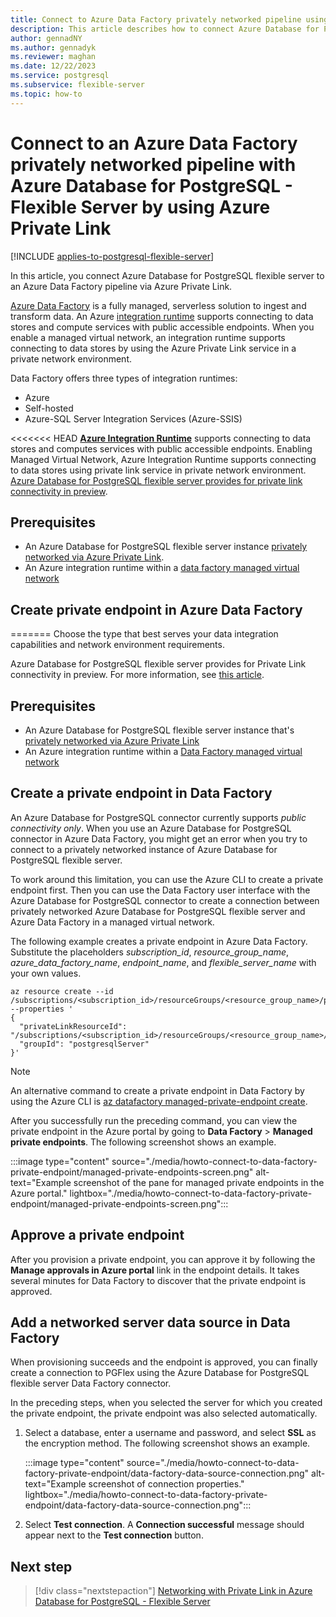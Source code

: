 ```yaml
---
title: Connect to Azure Data Factory privately networked pipeline using Azure Private Link
description: This article describes how to connect Azure Database for PostgreSQL - Flexible Server to an Azure-hosted Data Factory pipeline via Private Link.
author: gennadNY
ms.author: gennadyk
ms.reviewer: maghan
ms.date: 12/22/2023
ms.service: postgresql
ms.subservice: flexible-server
ms.topic: how-to
---
```


# Connect to an Azure Data Factory privately networked pipeline with Azure Database for PostgreSQL - Flexible Server by using Azure Private Link

[!INCLUDE [applies-to-postgresql-flexible-server](../includes/applies-to-postgresql-flexible-server.md)]

In this article, you connect Azure Database for PostgreSQL flexible server to an Azure Data Factory pipeline via Azure Private Link.

[Azure Data Factory](../../data-factory/introduction.md) is a fully managed, serverless solution to ingest and transform data. An Azure [integration runtime](../../data-factory/concepts-integration-runtime.md#azure-integration-runtime) supports connecting to data stores and compute services with public accessible endpoints. When you enable a managed virtual network, an integration runtime supports connecting to data stores by using the Azure Private Link service in a private network environment.

Data Factory offers three types of integration runtimes:

- Azure
- Self-hosted
- Azure-SQL Server Integration Services (Azure-SSIS)

<<<<<<< HEAD
**[Azure Integration Runtime](../../data-factory/concepts-integration-runtime.md#azure-integration-runtime)** supports connecting to data stores and computes services with public accessible endpoints. Enabling Managed Virtual Network, Azure Integration Runtime supports connecting to data stores using private link service in private network environment. [Azure Database for PostgreSQL flexible server provides for private link connectivity in preview](../flexible-server/concepts-networking-private-link.md). 

## Prerequisites

- An Azure Database for PostgreSQL flexible server instance [privately networked via Azure Private Link](../flexible-server/concepts-networking-private-link.md).
- An Azure integration runtime within a [data factory managed virtual network](../../data-factory/data-factory-private-link.md)


## Create private endpoint in Azure Data Factory
=======
Choose the type that best serves your data integration capabilities and network environment requirements.

Azure Database for PostgreSQL flexible server provides for Private Link connectivity in preview. For more information, see [this article](../flexible-server/concepts-networking-private-link.md).

## Prerequisites

- An Azure Database for PostgreSQL flexible server instance that's [privately networked via Azure Private Link](../flexible-server/concepts-networking-private-link.md)
- An Azure integration runtime within a [Data Factory managed virtual network](../../data-factory/data-factory-private-link.md)

## Create a private endpoint in Data Factory

An Azure Database for PostgreSQL connector currently supports *public connectivity only*. When you use an Azure Database for PostgreSQL connector in Azure Data Factory, you might get an error when you try to connect to a privately networked instance of Azure Database for PostgreSQL flexible server.

To work around this limitation, you can use the Azure CLI to create a private endpoint first. Then you can use the Data Factory user interface with the Azure Database for PostgreSQL connector to create a connection between privately networked Azure Database for PostgreSQL flexible server and Azure Data Factory in a managed virtual network.  

The following example creates a private endpoint in Azure Data Factory. Substitute the placeholders *subscription_id*, *resource_group_name*, *azure_data_factory_name*, *endpoint_name*, and *flexible_server_name* with your own values.

```azurecli
az resource create --id /subscriptions/<subscription_id>/resourceGroups/<resource_group_name>/providers/Microsoft.DataFactory/factories/<azure_data_factory_name>/managedVirtualNetworks/default/managedPrivateEndpoints/<endpoint_name> --properties '
{
  "privateLinkResourceId": "/subscriptions/<subscription_id>/resourceGroups/<resource_group_name>/providers/Microsoft.DBforPostgreSQL/flexibleServers/<flexible_server_name>",
  "groupId": "postgresqlServer"
}'
```
> [!NOTE]  
> An alternative command to create a private endpoint in Data Factory by using the Azure CLI is [az datafactory managed-private-endpoint create](/cli/azure/datafactory/managed-private-endpoint).

After you successfully run the preceding command, you can view the private endpoint in the Azure portal by going to **Data Factory** > **Managed private endpoints**. The following screenshot shows an example.

:::image type="content" source="./media/howto-connect-to-data-factory-private-endpoint/managed-private-endpoints-screen.png" alt-text="Example screenshot of the pane for managed private endpoints in the Azure portal." lightbox="./media/howto-connect-to-data-factory-private-endpoint/managed-private-endpoints-screen.png":::

## Approve a private endpoint

After you provision a private endpoint, you can approve it by following the **Manage approvals in Azure portal** link in the endpoint details. It takes several minutes for Data Factory to discover that the private endpoint is approved.

## Add a networked server data source in Data Factory

When provisioning succeeds and the endpoint is approved, you can finally create a connection to PGFlex using the Azure Database for PostgreSQL flexible server Data Factory connector.

In the preceding steps, when you selected the server for which you created the private endpoint, the private endpoint was also selected automatically.

1. Select a database, enter a username and password, and select **SSL** as the encryption method. The following screenshot shows an example.

   :::image type="content" source="./media/howto-connect-to-data-factory-private-endpoint/data-factory-data-source-connection.png" alt-text="Example screenshot of connection properties." lightbox="./media/howto-connect-to-data-factory-private-endpoint/data-factory-data-source-connection.png":::

1. Select **Test connection**. A **Connection successful** message should appear next to the **Test connection** button.

## Next step

> [!div class="nextstepaction"]
> [Networking with Private Link in Azure Database for PostgreSQL - Flexible Server](concepts-networking-private-link.md)
